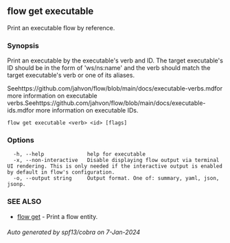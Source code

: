 ## flow get executable

Print an executable flow by reference.

### Synopsis

Print an executable by the executable's verb and ID.
The target executable's ID should be in the  form of 'ws/ns:name' and the verb should match the target executable's verb or one of its aliases.

Seehttps://github.com/jahvon/flow/blob/main/docs/executable-verbs.mdfor more information on executable verbs.Seehttps://github.com/jahvon/flow/blob/main/docs/executable-ids.mdfor more information on executable IDs.

```
flow get executable <verb> <id> [flags]
```

### Options

```
  -h, --help              help for executable
  -x, --non-interactive   Disable displaying flow output via terminal UI rendering. This is only needed if the interactive output is enabled by default in flow's configuration.
  -o, --output string     Output format. One of: summary, yaml, json, jsonp.
```

### SEE ALSO

* [flow get](flow_get.md)	 - Print a flow entity.

###### Auto generated by spf13/cobra on 7-Jan-2024
